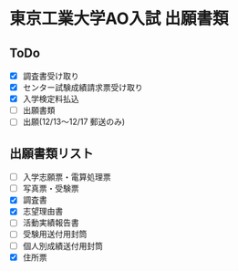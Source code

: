 # 東京工業大学AO入試 出願書類

## ToDo
- [x] 調査書受け取り
- [x] センター試験成績請求票受け取り
- [x] 入学検定料払込
- [ ] 出願書類
- [ ] 出願(12/13〜12/17 郵送のみ)

## 出願書類リスト
- [ ] 入学志願票・電算処理票
- [ ] 写真票・受験票
- [x] 調査書
- [x] 志望理由書
- [ ] 活動実績報告書
- [ ] 受験用送付用封筒
- [ ] 個人別成績送付用封筒
- [x] 住所票
